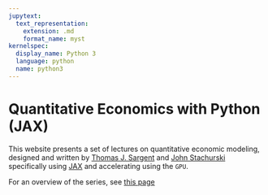 ```yaml
---
jupytext:
  text_representation:
    extension: .md
    format_name: myst
kernelspec:
  display_name: Python 3
  language: python
  name: python3
---
```


# Quantitative Economics with Python (JAX)

This website presents a set of lectures on quantitative economic modeling, designed and written by
[Thomas J. Sargent](http://www.tomsargent.com/) and [John Stachurski](https://johnstachurski.net/)
specifically using [JAX](https://jax.readthedocs.io) and accelerating using the `GPU`.

For an overview of the series, see [this page](https://quantecon.org/projects/#filter=lecture)

```{tableofcontents}
```
